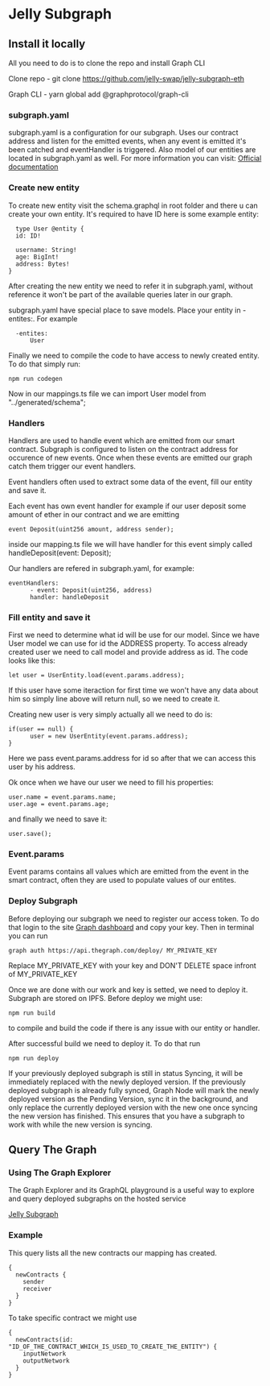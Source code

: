 # Jelly Subgraph

## Install it locally

All you need to do is to clone the repo and install Graph CLI

Clone repo - git clone https://github.com/jelly-swap/jelly-subgraph-eth

Graph CLI - yarn global add @graphprotocol/graph-cli

### subgraph.yaml

subgraph.yaml is a configuration for our subgraph. Uses our contract address and listen for the emitted events, when any event is emitted it's been catched and eventHandler is triggered. Also model of our entities are located in subgraph.yaml as well. For more information you can visit: [Official documentation](https://thegraph.com/docs/define-a-subgraph#the-subgraph-manifest)

### Create new entity

To create new entity visit the schema.graphql in root folder and there u can create your own entity. It's required to have ID here is some example entity:

```
  type User @entity {
  id: ID!

  username: String!
  age: BigInt!
  address: Bytes!
}
```

After creating the new entity we need to refer it in subgraph.yaml, without reference it won't be part of the available queries later in our graph.

subgraph.yaml have special place to save models. Place your entity in -entites:. For example

```
  -entites:
      User
```

Finally we need to compile the code to have access to newly created entity. To do that simply run:

```
npm run codegen
```

Now in our mappings.ts file we can import User model from "../generated/schema";

### Handlers

Handlers are used to handle event which are emitted from our smart contract. Subgraph is configured to listen on the contract address for occurence of new events. Once when these events are emitted our graph catch them trigger our event handlers.

Event handlers often used to extract some data of the event, fill our entity and save it.

Each event has own event handler for example if our user deposit some amount of ether in our contract and we are emitting

```
event Deposit(uint256 amount, address sender);
```

inside our mapping.ts file we will have handler for this event simply called handleDeposit(event: Deposit);

Our handlers are refered in subgraph.yaml, for example:

```
eventHandlers:
      - event: Deposit(uint256, address)
      handler: handleDeposit
```

### Fill entity and save it

First we need to determine what id will be use for our model. Since we have User model we can use for id the ADDRESS property.
To access already created user we need to call model and provide address as id. The code looks like this:

```
let user = UserEntity.load(event.params.address);
```

If this user have some iteraction for first time we won't have any data about him so simply line above will return null, so we need to create it.

Creating new user is very simply actually all we need to do is:

```
if(user == null) {
      user = new UserEntity(event.params.address);
}
```

Here we pass event.params.address for id so after that we can access this user by his address.

Ok once when we have our user we need to fill his properties:

```
user.name = event.params.name;
user.age = event.params.age;
```

and finally we need to save it:

```
user.save();
```

### Event.params

Event params contains all values which are emitted from the event in the smart contract, often they are used to populate values of our entites.

### Deploy Subgraph

Before deploying our subgraph we need to register our access token. To do that login to the site [Graph dashboard](https://thegraph.com/explorer/dashboard) and copy your key. Then in terminal you can run

```
graph auth https://api.thegraph.com/deploy/ MY_PRIVATE_KEY
```

Replace MY_PRIVATE_KEY with your key and DON'T DELETE space infront of MY_PRIVATE_KEY

Once we are done with our work and key is setted, we need to deploy it. Subgraph are stored on IPFS. Before deploy we might use:

```
npm run build
```

to compile and build the code if there is any issue with our entity or handler.

After successful build we need to deploy it. To do that run

```
npm run deploy
```

If your previously deployed subgraph is still in status Syncing, it will be immediately replaced with the newly deployed version. If the previously deployed subgraph is already fully synced, Graph Node will mark the newly deployed version as the Pending Version, sync it in the background, and only replace the currently deployed version with the new one once syncing the new version has finished. This ensures that you have a subgraph to work with while the new version is syncing.

## Query The Graph

### Using The Graph Explorer

The Graph Explorer and its GraphQL playground is a useful way to explore and query deployed subgraphs on the hosted service

[Jelly Subgraph](https://thegraph.com/explorer/subgraph/andonmitev/jelly-swap)

### Example

This query lists all the new contracts our mapping has created.

```
{
  newContracts {
    sender
  	receiver
  }
}
```

To take specific contract we might use

```
{
  newContracts(id: "ID_OF_THE_CONTRACT_WHICH_IS_USED_TO_CREATE_THE_ENTITY") {
    inputNetwork
    outputNetwork
  }
}
```

